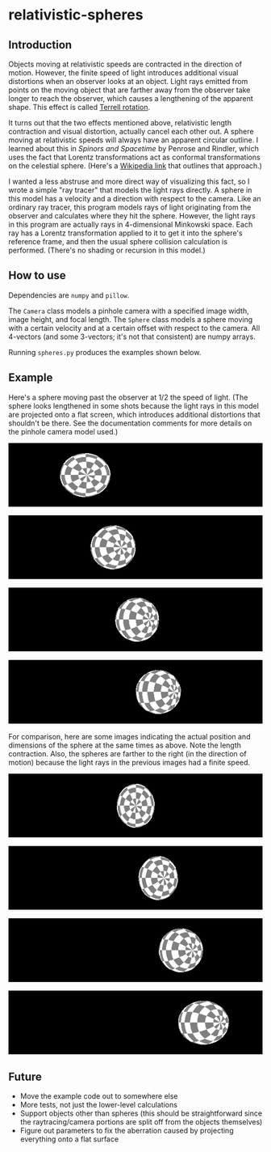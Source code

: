 # relativistic-spheres

## Introduction

Objects moving at relativistic speeds are contracted in the direction of motion.
However, the finite speed of light introduces additional visual distortions when an observer looks at an object.
Light rays emitted from points on the moving object that are farther away from the observer take longer to reach the observer, which causes a lengthening of the apparent shape.
This effect is called [Terrell rotation](https://en.wikipedia.org/wiki/Terrell_rotation).

It turns out that the two effects mentioned above, relativistic length contraction and visual distortion, actually cancel each other out.
A sphere moving at relativistic speeds will always have an apparent circular outline.
I learned about this in *Spinors and Spacetime* by Penrose and Rindler, which uses the fact that Lorentz transformations act as conformal transformations on the celestial sphere.
(Here's a [Wikipedia link](https://en.wikipedia.org/wiki/Lorentz_group#Relation_to_the_M.C3.B6bius_group) that outlines that approach.)

I wanted a less abstruse and more direct way of visualizing this fact, so I wrote a simple "ray tracer" that models the light rays directly.
A sphere in this model has a velocity and a direction with respect to the camera.
Like an ordinary ray tracer, this program models rays of light originating from the observer and calculates where they hit the sphere.
However, the light rays in this program are actually rays in 4-dimensional Minkowski space.
Each ray has a Lorentz transformation applied to it to get it into the sphere's reference frame, and then the usual sphere collision calculation is performed.
(There's no shading or recursion in this model.)

## How to use

Dependencies are `numpy` and `pillow`.

The `Camera` class models a pinhole camera with a specified image width, image height, and focal length. The `Sphere` class models a sphere moving with a certain velocity and at a certain offset with respect to the camera. All 4-vectors (and some 3-vectors; it's not that consistent) are numpy arrays.

Running `spheres.py` produces the examples shown below.

## Example

Here's a sphere moving past the observer at 1/2 the speed of light.
(The sphere looks lengthened in some shots because the light rays in this model are projected onto a flat screen, which introduces additional distortions that shouldn't be there.
See the documentation comments for more details on the pinhole camera model used.)

![](/example-images/example-000-visual-effects-on.png)

![](/example-images/example-100-visual-effects-on.png)

![](/example-images/example-200-visual-effects-on.png)

![](/example-images/example-300-visual-effects-on.png)

For comparison, here are some images indicating the actual position and dimensions of the sphere at the same times as above.
Note the length contraction.
Also, the spheres are farther to the right (in the direction of motion) because the light rays in the previous images had a finite speed.

![](/example-images/example-000-visual-effects-off.png)

![](/example-images/example-100-visual-effects-off.png)

![](/example-images/example-200-visual-effects-off.png)

![](/example-images/example-300-visual-effects-off.png)

## Future

* Move the example code out to somewhere else
* More tests, not just the lower-level calculations
* Support objects other than spheres (this should be straightforward since the raytracing/camera portions are split off from the objects themselves)
* Figure out parameters to fix the aberration caused by projecting everything onto a flat surface
